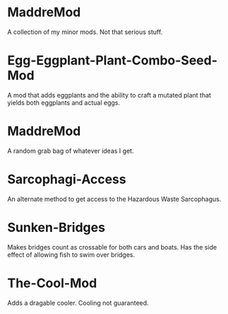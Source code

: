 # MaddreMod
A collection of my minor mods. Not that serious stuff.

# Egg-Eggplant-Plant-Combo-Seed-Mod
A mod that adds eggplants and the ability to craft a mutated plant that yields both eggplants and actual eggs.

# MaddreMod
A random grab bag of whatever ideas I get.

# Sarcophagi-Access
An alternate method to get access to the Hazardous Waste Sarcophagus.

# Sunken-Bridges
Makes bridges count as crossable for both cars and boats. Has the side effect of allowing fish to swim over bridges.

# The-Cool-Mod
Adds a dragable cooler. Cooling not guaranteed.